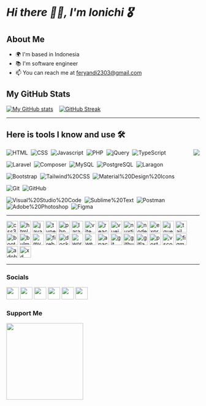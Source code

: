 # _Hi there 👋🏻, I'm Ionichi 🎖️_

## About Me

-   🌍 I'm based in Indonesia
-   📚 I'm software engineer
-   📫 You can reach me at [feryandi2303@gmail.com](mailto:feryandi2303@gmail.com)

## My GitHub Stats

[![My GitHub stats](https://github-readme-stats.vercel.app/api?username=Ionichi&theme=transparent&show_icons=true&hide=&count_private=true&title_color=58A6FF&text_color=BBBBBB&icon_color=4C8EDA&hide_border=false&show_icons=true)](https://github.com/Ionichi/Ionichi) &nbsp;&nbsp;
[![GitHub Streak](https://github-readme-streak-stats.herokuapp.com?user=Ionichi&theme=transparent&text_color=434d58&title_color=2f80ed&icon_color=4c71f2&ring=39D353&fire=1F6EE8&stroke=39D353&currStreakNum=999999&currStreakLabel=BBBBBB&sideNums=BBBBBB&sideLabels=777777&dates=39D353&border=39D353&date_format=j%20M%5B%20Y%5D&mode=weekly)](https://github.com/Ionichi/Ionichi)

---

## Here is tools I know and use 🛠

<a href="https://github.com/Ionichi/Ionichi"><img src="https://github-readme-stats.vercel.app/api/top-langs/?username=Ionichi&langs_count=10&theme=transparent" align="right"></a>

![HTML](https://img.shields.io/badge/-HTML-2f1a47?style=flat&logo=HTML5)&nbsp;
![CSS](https://img.shields.io/badge/-CSS3-2f1a47?style=flat&logo=CSS3)&nbsp;
![Javascript](https://img.shields.io/badge/-Javascript-2f1a47?style=flat&logo=javascript)&nbsp;
![PHP](https://img.shields.io/badge/-PHP-2f1a47?style=flat&logo=php)&nbsp;
![jQuery](https://img.shields.io/badge/-jQuery-2f1a47?style=flat&logo=jQuery)&nbsp;
![TypeScript](https://img.shields.io/badge/-TypeScript-2f1a47?style=flat&logo=TypeScript)&nbsp;

![Laravel](https://img.shields.io/badge/-Laravel-2f1a47?style=flat&logo=Laravel)&nbsp;
![Composer](https://img.shields.io/badge/-Composer-2f1a47?style=flat&logo=Composer)&nbsp;
![MySQL](https://img.shields.io/badge/-MySQL-2f1a47?style=flat&logo=MySQL)&nbsp;
![PostgreSQL](https://img.shields.io/badge/-PostgreSQL-2f1a47?style=flat&logo=PostgreSQL)&nbsp;
![Laragon](https://img.shields.io/badge/-Laragon-2f1a47?style=flat&logo=Laragon)&nbsp;

![Bootstrap](https://img.shields.io/badge/-Bootstrap-2f1a47?style=flat&logo=Bootstrap)&nbsp;
![Tailwind%20CSS](https://img.shields.io/badge/-Tailwind%20CSS-2f1a47?style=flat&logo=Tailwind%20CSS)&nbsp;
![Material%20Design%20Icons](https://img.shields.io/badge/-Material%20Design%20Icons-2f1a47?style=flat&logo=Material%20Design%20Icons)&nbsp;

![Git](https://img.shields.io/badge/-Git-2f1a47?style=flat&logo=Git)&nbsp;
![GitHub](https://img.shields.io/badge/-GitHub-2f1a47?style=flat&logo=GitHub)&nbsp;

![Visual%20Studio%20Code](https://img.shields.io/badge/-Visual%20Studio%20Code-2f1a47?style=flat&logo=Visual%20Studio%20Code)&nbsp;
![Sublime%20Text](https://img.shields.io/badge/-Sublime%20Text-2f1a47?style=flat&logo=Sublime%20Text)&nbsp;
![Postman](https://img.shields.io/badge/-Postman-2f1a47?style=flat&logo=Postman)&nbsp;
![Adobe%20Photoshop](https://img.shields.io/badge/-Adobe%20Photoshop-2f1a47?style=flat&logo=Adobe%20Photoshop)&nbsp;
![Figma](https://img.shields.io/badge/-Figma-2f1a47?style=flat&logo=Figma)&nbsp;

---

<img src="https://skillicons.dev/icons?i=css" height="30" alt="css3 logo"  />
<img src="https://skillicons.dev/icons?i=html" height="30" alt="html5 logo"  />
<img src="https://skillicons.dev/icons?i=js" height="30" alt="javascript logo"  />
<img src="https://skillicons.dev/icons?i=ts" height="30" alt="typescript logo"  />
<img src="https://skillicons.dev/icons?i=php" height="30" alt="php logo"  />
<img src="https://skillicons.dev/icons?i=laravel" height="30" alt="laravel logo"  />
<img src="https://skillicons.dev/icons?i=vite" height="30" alt="vite logo"  />
<img src="https://skillicons.dev/icons?i=react" height="30" alt="react logo"  />
<img src="https://skillicons.dev/icons?i=vue" height="30" alt="vuejs logo"  />
<img src="https://skillicons.dev/icons?i=nuxtjs" height="30" alt="nuxtjs logo"  />
<img src="https://skillicons.dev/icons?i=nodejs" height="30" alt="nodejs logo"  />
<img src="https://skillicons.dev/icons?i=express" height="30" alt="express logo"  />
<img src="https://skillicons.dev/icons?i=jquery" height="30" alt="jquery logo"  />
<img src="https://skillicons.dev/icons?i=tailwind" height="30" alt="tailwindcss logo"  />
<img src="https://skillicons.dev/icons?i=bootstrap" height="30" alt="bootstrap logo"  />
<img src="https://cdn.jsdelivr.net/gh/devicons/devicon/icons/bulma/bulma-plain.svg" height="30" alt="bulma logo"  />
<img src="https://skillicons.dev/icons?i=mysql" height="30" alt="mysql logo"  />
<img src="https://skillicons.dev/icons?i=firebase" height="30" alt="firebase logo"  />
<img src="https://skillicons.dev/icons?i=docker" height="30" alt="docker logo"  />
<img src="https://skillicons.dev/icons?i=wordpress" height="30" alt="wordpress logo"  />
<img src="https://skillicons.dev/icons?i=webpack" height="30" alt="webpack logo"  />
<img src="https://skillicons.dev/icons?i=kafka" height="30" alt="apachekafka logo"  />
<img src="https://skillicons.dev/icons?i=git" height="30" alt="git logo"  />
<img src="https://skillicons.dev/icons?i=github" height="30" alt="github logo"  />
<img src="https://skillicons.dev/icons?i=gitlab" height="30" alt="gitlab logo"  />
<img src="https://skillicons.dev/icons?i=postman" height="30" alt="postman logo"  />
<img src="https://skillicons.dev/icons?i=vscode" height="30" alt="vscode logo"  />
<img src="https://cdn.jsdelivr.net/gh/devicons/devicon/icons/figma/figma-original.svg" height="30" alt="figma logo"  />
<img src="https://skillicons.dev/icons?i=ps" height="30" alt="adobephotoshop logo"  />
<img src="https://skillicons.dev/icons?i=xd" height="30" alt="xd logo"  />

---

### Socials

<p align="left"> <a href="https://discord.com/users/Ionichi#4831" target="_blank" rel="noreferrer"><img src="https://raw.githubusercontent.com/danielcranney/readme-generator/main/public/icons/socials/discord.svg" width="32" height="32" /></a> <a href="https://www.dribbble.com/Ionichi" target="_blank" rel="noreferrer"><img src="https://raw.githubusercontent.com/danielcranney/readme-generator/main/public/icons/socials/dribbble.svg" width="32" height="32" /></a> <a href="https://www.github.com/Ionichi" target="_blank" rel="noreferrer"><img src="https://raw.githubusercontent.com/danielcranney/readme-generator/main/public/icons/socials/github.svg" width="32" height="32" /></a> <a href="http://www.instagram.com/feryandi_ion" target="_blank" rel="noreferrer"><img src="https://raw.githubusercontent.com/danielcranney/readme-generator/main/public/icons/socials/instagram.svg" width="32" height="32" /></a> <a href="https://www.linkedin.com/in/feryandi-vii/" target="_blank" rel="noreferrer"><img src="https://raw.githubusercontent.com/danielcranney/readme-generator/main/public/icons/socials/linkedin.svg" width="32" height="32" /></a> <a href="https://www.stackoverflow.com/users/21648390/anonymous" target="_blank" rel="noreferrer"><img src="https://raw.githubusercontent.com/danielcranney/readme-generator/main/public/icons/socials/stackoverflow.svg" width="32" height="32" /></a></p>

### Support Me

<a href="https://www.buymeacoffee.com/Ionichi" target="_blank"><img src="https://cdn.buymeacoffee.com/buttons/v2/default-yellow.png" width="200" /></a>
